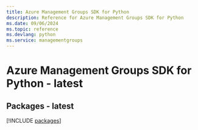 ```yaml
---
title: Azure Management Groups SDK for Python
description: Reference for Azure Management Groups SDK for Python
ms.date: 09/06/2024
ms.topic: reference
ms.devlang: python
ms.service: managementgroups
---
```

# Azure Management Groups SDK for Python - latest
## Packages - latest
[!INCLUDE [packages](management-groups-index.md)]